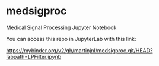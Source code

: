 # medsigproc
Medical Signal Processing Jupyter Notebook

You can access this repo in JupyterLab with this link:

https://mybinder.org/v2/gh/martinjnl/medsigproc.git/HEAD?labpath=LPFilter.ipynb
